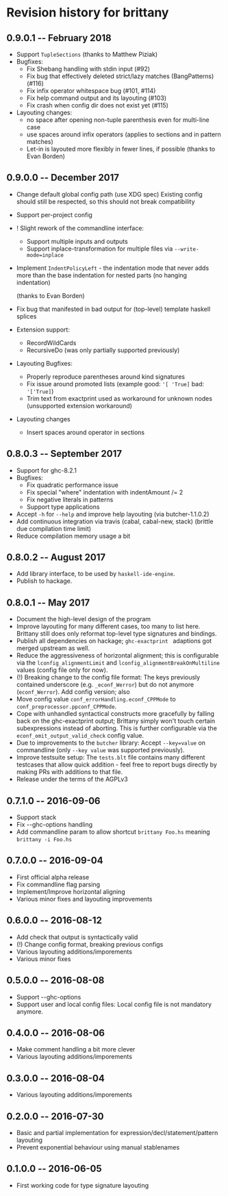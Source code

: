 # Revision history for brittany

## 0.9.0.1  -- February 2018

* Support `TupleSections` (thanks to Matthew Piziak)
* Bugfixes:
    - Fix Shebang handling with stdin input (#92)
    - Fix bug that effectively deleted strict/lazy matches (BangPatterns) (#116)
    - Fix infix operator whitespace bug (#101, #114)
    - Fix help command output and its layouting (#103)
    - Fix crash when config dir does not exist yet (#115)
* Layouting changes:
    - no space after opening non-tuple parenthesis even for multi-line case
    - use spaces around infix operators (applies to sections and in pattern
      matches)
    - Let-in is layouted more flexibly in fewer lines, if possible
      (thanks to Evan Borden)

## 0.9.0.0  -- December 2017

* Change default global config path (use XDG spec)
    Existing config should still be respected, so this should not break
    compatibility
* Support per-project config
* ! Slight rework of the commandline interface:
    - Support multiple inputs and outputs
    - Support inplace-transformation for multiple files via
      `--write-mode=inplace`
* Implement `IndentPolicyLeft` - the indentation mode that never adds more
  than the base indentation for nested parts (no hanging indentation)

    (thanks to Evan Borden)
* Fix bug that manifested in bad output for (top-level) template haskell splices
* Extension support:
    - RecordWildCards
    - RecursiveDo (was only partially supported previously)
* Layouting Bugfixes:
    - Properly reproduce parentheses around kind signatures
    - Fix issue around promoted lists
      (example good: `'[ 'True]` bad: `'['True]`)
    - Trim text from exactprint used as workaround for unknown nodes
      (unsupported extension workaround)
* Layouting changes
    - Insert spaces around operator in sections

## 0.8.0.3  -- September 2017

* Support for ghc-8.2.1
* Bugfixes:
    - Fix quadratic performance issue
    - Fix special "where" indentation with indentAmount /= 2
    - Fix negative literals in patterns
    - Support type applications
* Accept `-h` for `--help` and improve help layouting (via butcher-1.1.0.2)
* Add continuous integration via travis (cabal, cabal-new, stack)
  (brittle due compilation time limit)
* Reduce compilation memory usage a bit

## 0.8.0.2  -- August 2017

* Add library interface, to be used by `haskell-ide-engine`.
* Publish to hackage.

## 0.8.0.1  -- May 2017

* Document the high-level design of the program
* Improve layouting for many different cases, too many to list here. Brittany
  still does only reformat top-level type signatures and bindings.
* Publish all dependencies on hackage; `ghc-exactprint ` adaptions got merged
  upstream as well.
* Reduce the aggressiveness of horizontal alignment; this is configurable
  via the `lconfig_alignmentLimit` and `lconfig_alignmentBreakOnMultiline`
  values (config file only for now).
* (!) Breaking change to the config file format: The keys previously contained
  underscore (e.g. `_econf_Werror`) but do not anymore (`econf_Werror`).
  Add config version; also
* Move config value `conf_errorHandling.econf_CPPMode` to
  `conf_preprocessor.ppconf_CPPMode`.
* Cope with unhandled syntactical constructs more gracefully by falling back
  on the ghc-exactprint output; Brittany simply won't touch certain
  subexpressions instead of aborting. This is further configurable via the
  `econf_omit_output_valid_check` config value.
* Due to improvements to the `butcher` library: Accept `--key=value` on
  commandline (only `--key value` was supported previously).
* Improve testsuite setup: The `tests.blt` file contains many different
  testcases that allow quick addition - feel free to report bugs directly
  by making PRs with additions to that file.
* Release under the terms of the AGPLv3

## 0.7.1.0  -- 2016-09-06

* Support stack
* Fix --ghc-options handling
* Add commandline param to allow shortcut `brittany Foo.hs`
  meaning `brittany -i Foo.hs`

## 0.7.0.0  -- 2016-09-04

* First official alpha release
* Fix commandline flag parsing
* Implement/Improve horizontal aligning
* Various minor fixes and layouting improvements

## 0.6.0.0  -- 2016-08-12

* Add check that output is syntactically valid
* (!) Change config format, breaking previous configs
* Various layouting additions/imporements
* Various minor fixes

## 0.5.0.0  -- 2016-08-08

* Support --ghc-options
* Support user and local config files: Local config file is not mandatory
  anymore.

## 0.4.0.0  -- 2016-08-06

* Make comment handling a bit more clever
* Various layouting additions/imporements

## 0.3.0.0  -- 2016-08-04

* Various layouting additions/imporements

## 0.2.0.0  -- 2016-07-30

* Basic and partial implementation for
  expression/decl/statement/pattern layouting
* Prevent exponential behaviour using manual stablenames

## 0.1.0.0  -- 2016-06-05

* First working code for type signature layouting
